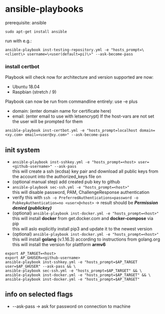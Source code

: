 # ansible-playbooks

prerequisite: ansible

``` sudo apt-get install ansible ```

run with e.g.:

``` ansible-playbook inst-testing-repository.yml -e "hosts_prompt=\<client\> username=\<user(default=pi)\>" --ask-become-pass ```

### install certbot
Playbook will check now for architecture and version supported are now:
* Ubuntu 18.04
* Raspbian (stretch / 9)

Playbook can now be run from commandline entirely: use -e plus
* domain: (enter domain name for certificate here)
* email: (enter email to use with letsencrypt)
If the host-vars are not set the user will be prompted for them

``` ansible-playbook inst-certbot.yml -e "hosts_prompt=localhost domain=<xy.com> email=<user@xy.com>" --ask-become-pass ```

## init system
* ```ansible-playbook inst-sshkey.yml -e "hosts_prompt=<host> user=<github-username>" --ask-pass```  
this will create a ssh (ecdsa) key pair and download all public keys from the <github-username> account into the authorized_keys file on <host>
* (optional manual step) add created pub key to github  
* ```ansible-playbook sec-ssh.yml -e "hosts_prompt=<host>"```  
this will disable password, PAM, ChallengeResponse authentication
* verify this with ```ssh -o PreferredAuthentications=password -o PubkeyAuthentication=no <user>@<host>``` -> result should be ***Permission denied (publickey)***
* (optional) ```ansible-playbook inst-docker.yml -e "hosts_prompt=<host>"```  
this will install **docker** from get.docker.com and **docker-compose** via pip  
this will aslo explicitly install pip3 and update it to the newest version
* (optional) ```ansible-playbook inst-docker.yml -e "hosts_prompt=<host>"```  
this will install **golang** (v.1.16.3) according to instructions from golang.org  
this will install the version for plattform **armv6**

```
export AP_TARGET=<host>
export AP_GHUSER=<github-username>
ansible-playbook inst-sshkey.yml -e "hosts_prompt=$AP_TARGET user=$AP_GHUSER" --ask-pass && \
ansible-playbook sec-ssh.yml -e "hosts_prompt=$AP_TARGET" && \
ansible-playbook inst-docker.yml -e "hosts_prompt=$AP_TARGET" && \
ansible-playbook inst-docker.yml -e "hosts_prompt=$AP_TARGET"
```

## info on selected flags
* --ask-pass -> ask for password on connection to machine
